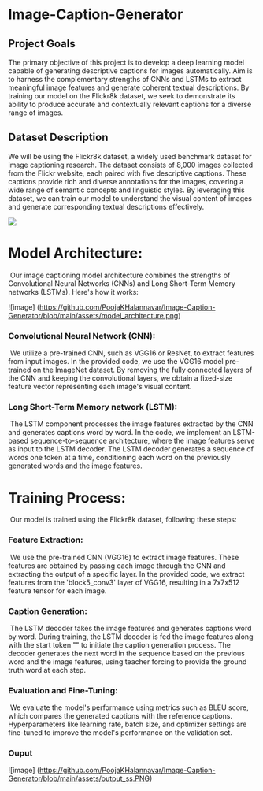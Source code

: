 # Image-Caption-Generator

## **Project Goals**
The primary objective of this project is to develop a deep learning model capable of generating descriptive captions for images automatically. Aim is to harness the complementary strengths of CNNs and LSTMs to extract meaningful image features and generate coherent textual descriptions. By training our model on the Flickr8k dataset, we seek to demonstrate its ability to produce accurate and contextually relevant captions for a diverse range of images.
​
## **Dataset Description**
We will be using the Flickr8k dataset, a widely used benchmark dataset for image captioning research. The dataset consists of 8,000 images collected from the Flickr website, each paired with five descriptive captions. These captions provide rich and diverse annotations for the images, covering a wide range of semantic concepts and linguistic styles. By leveraging this dataset, we can train our model to understand the visual content of images and generate corresponding textual descriptions effectively.

<img src="https://miro.medium.com/max/1400/1*6BFOIdSHlk24Z3DFEakvnQ.png">

# **Model Architecture:**
​
Our image captioning model architecture combines the strengths of Convolutional Neural Networks (CNNs) and Long Short-Term Memory networks (LSTMs). Here's how it works:

![image] (https://github.com/PoojaKHalannavar/Image-Caption-Generator/blob/main/assets/model_architecture.png)

### **Convolutional Neural Network (CNN):**
​
We utilize a pre-trained CNN, such as VGG16 or ResNet, to extract features from input images. In the provided code, we use the VGG16 model pre-trained on the ImageNet dataset.
By removing the fully connected layers of the CNN and keeping the convolutional layers, we obtain a fixed-size feature vector representing each image's visual content.
​
### **Long Short-Term Memory network (LSTM):**
​
The LSTM component processes the image features extracted by the CNN and generates captions word by word.
In the code, we implement an LSTM-based sequence-to-sequence architecture, where the image features serve as input to the LSTM decoder.
The LSTM decoder generates a sequence of words one token at a time, conditioning each word on the previously generated words and the image features.

# **Training Process:**
​
Our model is trained using the Flickr8k dataset, following these steps:
​
### **Feature Extraction:**
​
We use the pre-trained CNN (VGG16) to extract image features. These features are obtained by passing each image through the CNN and extracting the output of a specific layer.
In the provided code, we extract features from the 'block5_conv3' layer of VGG16, resulting in a 7x7x512 feature tensor for each image.
​
### **Caption Generation:**
​
The LSTM decoder takes the image features and generates captions word by word.
During training, the LSTM decoder is fed the image features along with the start token "<start>" to initiate the caption generation process.
The decoder generates the next word in the sequence based on the previous word and the image features, using teacher forcing to provide the ground truth word at each step.
    
### **Evaluation and Fine-Tuning:**
​
We evaluate the model's performance using metrics such as BLEU score, which compares the generated captions with the reference captions.
Hyperparameters like learning rate, batch size, and optimizer settings are fine-tuned to improve the model's performance on the validation set.

### **Ouput**

![image] (https://github.com/PoojaKHalannavar/Image-Caption-Generator/blob/main/assets/output_ss.PNG)
